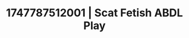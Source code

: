 ---
categories:
- Skin-to-skin fantasy
- Tan lines & lingerie
- Flushed skin
- Cumshot compilation
- Bi-curious stories
image: /assets/images/1747787512001.jpg
layout: post
seo:
  description: Featured content with premium ABDL Play, Scat Fetish. HD images available.
  keywords: ABDL Play, Scat Fetish
  og_image: /assets/images/1747787512001.jpg
  schema_type: VisualArtwork
tags:
- '#1747787512001'
- Scat Fetish
- ABDL Play
title: 1747787512001 | Scat Fetish ABDL Play
---